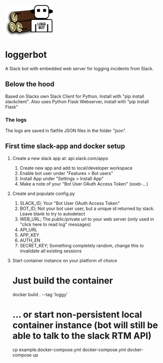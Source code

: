 <img src="/static/loggbot.png?raw=true" height="100">

# loggerbot
A Slack bot with embedded web server for logging incidents from Slack.

## Below the hood
Based on Slacks own Slack Client for Python. Install with "pip install slackclient". Also uses Python Flask Webserver, install with "pip install Flask"

### The logs
The logs are saved in flatfile JSON files in the folder "json".

## First time slack-app and docker setup

1. Create a new slack app at: api.slack.com/apps
	1. Create new app and add to local/developer workspace
	1. Enable bot user under "Features > Bot users"
	1. Install App under "Settings > Install App"
	1. Make a note of your "Bot User OAuth Access Token" (xoxb-...)
1. Create and populate config.py
	1. SLACK_ID; Your "Bot User OAuth Access Token"
	1. BOT_ID; Not your bot user user, but a unique id returned by slack. Leave blank to try to autodetect
	1. WEB_URL; The public/private url to your web server (only used in "click here to read log" messages)
	1. API_URL
	1. APP_KEY
	1. AUTH_EN
	1. SECRET_KEY; Something completely random, change this to invalidate all existing sessions
1. Start container instance on your platform of choice

	# Just build the container
	docker build . --tag 'loggy'

	# ... or start non-persistent local container instance (bot will still be able to talk to the slack RTM API)
	cp example.docker-compose.yml docker-compose.yml
	docker-compose up
